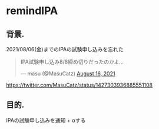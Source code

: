 # remindIPA

## 背景.
2021/08/06(金)までのIPAの試験申し込みを忘れた


<blockquote class="twitter-tweet"><p lang="ja" dir="ltr">IPA試験申し込み8/8締め切りだったのかよ...</p>&mdash; masu (@MasuCatz) <a href="https://twitter.com/MasuCatz/status/1427303936885551108?ref_src=twsrc%5Etfw">August 16, 2021</a></blockquote> <script async src="https://platform.twitter.com/widgets.js" charset="utf-8"></script>


https://twitter.com/MasuCatz/status/1427303936885551108


## 目的.
IPAの試験申し込みを通知 + αする
